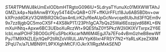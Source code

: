 $START$PMWJ8kUmExlODbmHTRgtoG096lU+5LdryaTYunuXc01MXWWTAhJGMZLk4p+Na9AnwBYXyy54T4iDvQAB+O7F+ffKUrFFLt18Ju6AB5BDbv+owkXPrzddGKzV3QWBiR2OkOax4ntLirK2uf6eAUpGcNvvcqe8UbJtd3FfQEm9v9x7zz8jgbQC5moCX5F+4XS8kP1T/23Ph1gCA7bQs25WaI6Eozpjvd68KL+6NmXuHNtq+Apxw6BC3UEboXuRczWt+9QESfaZ0Y5PkzW2li0KIXVTxrpx2Y6EIcbLmalPOHF3BO0GcPEuSPbcKkcarNM6M4EgJl7a7EFo4vBmGzheB8ewWfPyJTM9XNZLEjr/tQeP2tiRtZoVIRULJAVYpK6Ixr4FRSY7N2+YaRLsKzeZX8M2PqU7x/a7LMBN9YL9PXXghMtCF/OJkrX1IRgzMxkS$END$